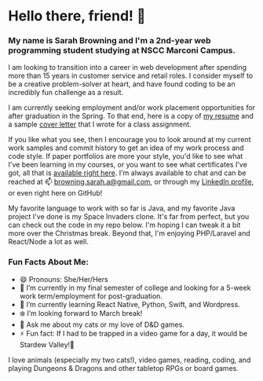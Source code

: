 # Hello there, friend! 👋

### My name is **Sarah Browning** and I'm a 2nd-year web programming student studying at NSCC Marconi Campus.

I am looking to transition into a career in web development after spending more than 15 years in customer service and retail roles.  I consider myself to be a creative problem-solver at heart, and have found coding to be an incredibly fun challenge as a result.

I am currently seeking employment and/or work placement opportunities for after graduation in the Spring.  To that end, here is a copy of [my resume](https://github.com/sarah-browning/sarah-browning/files/7652610/Browning.Sarah.-.2021.Resume.-.Junior.Web.Developer.pdf) and a sample [cover letter](https://github.com/sarah-browning/sarah-browning/files/7652617/Browning.Sarah.-.2021.Cover.Letter.-.Junior.Web.Developer.pdf) that I wrote for a class assignment.

If you like what you see, then I encourage you to look around at my current work samples and commit history to get an idea of my work process and code style.  If paper portfolios are more your style, you'd like to see what I've been learning in my courses, or you want to see what certificates I've got, all that is [available right here](https://github.com/sarah-browning/sarah-browning/files/7653054/Portfolio-Y2-2021.pdf).  I'm always available to chat and can be reached at 📫 browning.sarah.a@gmail.com, or through my [LinkedIn profile](https://www.linkedin.com/in/sarah-browning-dev/), or even right here on GitHub!

My favorite language to work with so far is Java, and my favorite Java project I've done is my Space Invaders clone.  It's far from perfect, but you can check out the code in my repo below.  I'm hoping I can tweak it a bit more over the Christmas break.  Beyond that, I'm enjoying PHP/Laravel and React/Node a lot as well.


### Fun Facts About Me:
- 😄 Pronouns: She/Her/Hers
- 🔭 I’m currently in my final semester of college and looking for a 5-week work term/employment for post-graduation.
- 🌱 I’m currently learning React Native, Python, Swift, and Wordpress.
- :snowflake: I’m looking forward to March break!
- 💬 Ask me about my cats or my love of D&D games.
- ⚡ Fun fact: If I had to be trapped in a video game for a day, it would be Stardew Valley!🐔

I love animals (especially my two cats!), video games, reading, coding, and playing Dungeons & Dragons and other tabletop RPGs or board games.

<!--
**sarah-browning/sarah-browning** is a ✨ _special_ ✨ repository because its `README.md` (this file) appears on your GitHub profile.
- 👯 I’m looking to collaborate on ...
- 🤔 I’m looking for help with ...
-->


